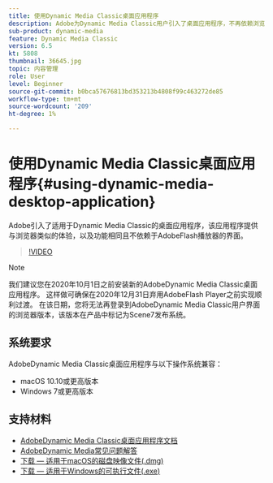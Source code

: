 ```yaml
---
title: 使用Dynamic Media Classic桌面应用程序
description: Adobe为Dynamic Media Classic用户引入了桌面应用程序，不再依赖浏览器中的AdobeFlash技术。
sub-product: dynamic-media
feature: Dynamic Media Classic
version: 6.5
kt: 5808
thumbnail: 36645.jpg
topic: 内容管理
role: User
level: Beginner
source-git-commit: b0bca57676813bd353213b4808f99c463272de85
workflow-type: tm+mt
source-wordcount: '209'
ht-degree: 1%

---
```



# 使用Dynamic Media Classic桌面应用程序{#using-dynamic-media-desktop-application}

Adobe引入了适用于Dynamic Media Classic的桌面应用程序，该应用程序提供与浏览器类似的体验，以及功能相同且不依赖于AdobeFlash播放器的界面。

>[!VIDEO](https://video.tv.adobe.com/v/36645/?quality=12)

>[!NOTE]
>
> 我们建议您在2020年10月1日之前安装新的AdobeDynamic Media Classic桌面应用程序。 这样做可确保在2020年12月31日弃用AdobeFlash Player之前实现顺利过渡。 在该日期，您将无法再登录到AdobeDynamic Media Classic用户界面的浏览器版本，该版本在产品中标记为Scene7发布系统。

## 系统要求

AdobeDynamic Media Classic桌面应用程序与以下操作系统兼容：

* macOS 10.10或更高版本
* Windows 7或更高版本

## 支持材料

* [AdobeDynamic Media Classic桌面应用程序文档](https://docs.adobe.com/content/help/en/dynamic-media-classic/using/intro/dynamic-media-classic-desktop-app.html)
* [AdobeDynamic Media常见问题解答](https://docs.adobe.com/content/help/en/dynamic-media-classic/using/new-ui-2020.html)
* [下载 — 适用于macOS的磁盘映像文件(.dmg)](http://download.macromedia.com/dynamic-media-classic/20.20.1/adobe-dynamic-media-classic-20.20.1.dmg)
* [下载 — 适用于Windows的可执行文件(.exe)](http://download.macromedia.com/dynamic-media-classic/20.20.1/adobe-dynamic-media-classic-20.20.1.exe)
